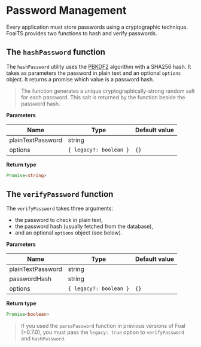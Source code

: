 # Password Management

Every application must store passwords using a cryptographic technique. FoalTS provides two functions to hash and verify passwords.

## The `hashPassword` function

The `hashPassword` utility uses the [PBKDF2](https://en.wikipedia.org/wiki/PBKDF2) algorithm with a SHA256 hash. It takes as parameters the password in plain text and an optional `options` object. It returns a promise which value is a password hash.

> The function generates a unique cryptographically-strong random salt for each password. This salt is returned by the function beside the password hash.

**Parameters**

| Name | Type | Default value |
| --- | --- | --- |
| plainTextPassword | string | |
| options | `{ legacy?: boolean }` | `{}` |

**Return type**

```typescript
Promise<string>
```

## The `verifyPassword` function

The `verifyPassword` takes three arguments:
- the password to check in plain text,
- the password hash (usually fetched from the database),
- and an optional `options` object (see below).

**Parameters**

| Name | Type | Default value |
| --- | --- | --- |
| plainTextPassword | string | |
| passwordHash | string | |
| options | `{ legacy?: boolean }` | `{}` |

**Return type**

```typescript
Promise<boolean>
```

> If you used the `parsePassword` function in previous versions of Foal (<0.7.0), you must pass the `legacy: true` option to `verifyPassword` and `hashPassword`.
